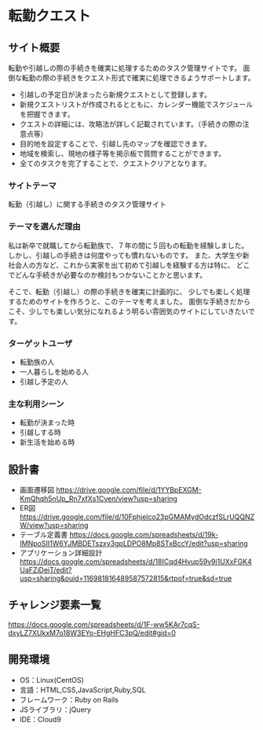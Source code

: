 # 転勤クエスト

## サイト概要
転勤や引越しの際の手続きを確実に処理するためのタスク管理サイトです。
面倒な転勤の際の手続きをクエスト形式で確実に処理できるようサポートします。
- 引越しの予定日が決まったら新規クエストとして登録します。
- 新規クエストリストが作成されるとともに、カレンダー機能でスケジュールを把握できます。
- クエストの詳細には、攻略法が詳しく記載されています。（手続きの際の注意点等）
- 目的地を設定することで、引越し先のマップを確認できます。
- 地域を検索し、現地の様子等を掲示板で質問することができます。
- 全てのタスクを完了することで、クエストクリアとなります。

### サイトテーマ
転勤（引越し）に関する手続きのタスク管理サイト

### テーマを選んだ理由
私は新卒で就職してから転勤族で、７年の間に５回もの転勤を経験しました。
しかし、引越しの手続きは何度やっても慣れないものです。
また、大学生や新社会人の方など、これから実家を出て初めて引越しを経験する方は特に、
どこでどんな手続きが必要なのか検討もつかないことかと思います。

そこで、転勤（引越し）の際の手続きを確実に計画的に、
少しでも楽しく処理するためのサイトを作ろうと、このテーマを考えました。
面倒な手続きだからこそ、少しでも楽しい気分になれるよう明るい雰囲気のサイトにしていきたいです。

### ターゲットユーザ
- 転勤族の人
- 一人暮らしを始める人
- 引越し予定の人

### 主な利用シーン
- 転勤が決まった時
- 引越しする時
- 新生活を始める時

## 設計書
- 画面遷移図
<https://drive.google.com/file/d/1YYBpEXGM-KmQhqh5nUp_Rn7xfXs1Cven/view?usp=sharing>
- ER図
<https://drive.google.com/file/d/10Fphjelco23pGMAMydOdczfSLrUQQNZW/view?usp=sharing>
- テーブル定義書
<https://docs.google.com/spreadsheets/d/19k-IMNpoSII1W6YJMBDETszxy3gpLDPO8Mp8STxBccY/edit?usp=sharing>
- アプリケーション詳細設計
<https://docs.google.com/spreadsheets/d/18ICqd4Hvup59v9i1UXxFGK4UaFZiDeiT/edit?usp=sharing&ouid=116981816489587572815&rtpof=true&sd=true>


## チャレンジ要素一覧
<https://docs.google.com/spreadsheets/d/1F-ww5KAr7cqS-dxyLZ7XUkxM7o18W3EYo-EHgHFC3pQ/edit#gid=0>

## 開発環境
- OS：Linux(CentOS)
- 言語：HTML,CSS,JavaScript,Ruby,SQL
- フレームワーク：Ruby on Rails
- JSライブラリ：jQuery
- IDE：Cloud9
